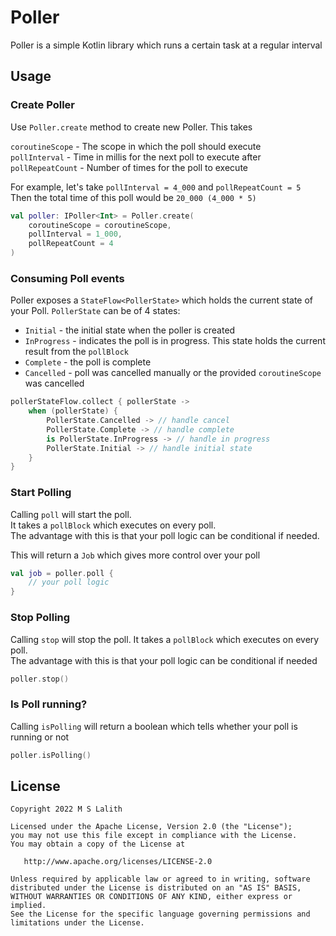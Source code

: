 # Poller

Poller is a simple Kotlin library which runs a certain task at a regular interval

[//]: # (## Download)
[//]: # ()
[//]: # (```kotlin)
[//]: # (testImplementation&#40;"app.cash.turbine:turbine:0.7.0"&#41;)
[//]: # (```)

## Usage

### Create Poller

Use `Poller.create` method to create new Poller. This takes<br>

`coroutineScope`  - The scope in which the poll should execute<br>
`pollInterval`    - Time in millis for the next poll to execute after<br>
`pollRepeatCount` - Number of times for the poll to execute

For example, let's take `pollInterval = 4_000` and `pollRepeatCount = 5`<br>
Then the total time of this poll would be `20_000 (4_000 * 5)`

```kotlin
val poller: IPoller<Int> = Poller.create(
    coroutineScope = coroutineScope,
    pollInterval = 1_000,
    pollRepeatCount = 4
)
```

### Consuming Poll events

Poller exposes a `StateFlow<PollerState>` which holds the current state of your Poll.
`PollerState` can be of 4 states:
- `Initial` - the initial state when the poller is created
- `InProgress` - indicates the poll is in progress. This state holds the current result from the `pollBlock`
- `Complete` - the poll is complete
- `Cancelled` - poll was cancelled manually or the provided `coroutineScope` was cancelled

```kotlin
pollerStateFlow.collect { pollerState ->
    when (pollerState) {
        PollerState.Cancelled -> // handle cancel
        PollerState.Complete -> // handle complete
        is PollerState.InProgress -> // handle in progress
        PollerState.Initial -> // handle initial state
    }
}
```

### Start Polling

Calling `poll` will start the poll.<br>
It takes a `pollBlock` which executes on every poll.<br>
The advantage with this is that your poll logic can be conditional if needed.

This will return a `Job` which gives more control over your poll

```kotlin
val job = poller.poll {
    // your poll logic
}
```

### Stop Polling

Calling `stop` will stop the poll. It takes a `pollBlock` which executes on every poll.<br>
The advantage with this is that your poll logic can be conditional if needed

```kotlin
poller.stop()
```

### Is Poll running?

Calling `isPolling` will return a boolean which tells whether your poll is running or not

```kotlin
poller.isPolling()
```

## License

    Copyright 2022 M S Lalith

    Licensed under the Apache License, Version 2.0 (the "License");
    you may not use this file except in compliance with the License.
    You may obtain a copy of the License at

       http://www.apache.org/licenses/LICENSE-2.0

    Unless required by applicable law or agreed to in writing, software
    distributed under the License is distributed on an "AS IS" BASIS,
    WITHOUT WARRANTIES OR CONDITIONS OF ANY KIND, either express or implied.
    See the License for the specific language governing permissions and
    limitations under the License.
